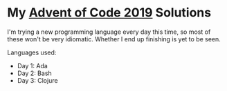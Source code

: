 My [Advent of Code 2019](https://adventofcode.com/2019) Solutions
=================================================================

I'm trying a new programming language every day this time, so most of these
won't be very idiomatic. Whether I end up finishing is yet to be seen.

Languages used:
- Day 1: Ada
- Day 2: Bash
- Day 3: Clojure
